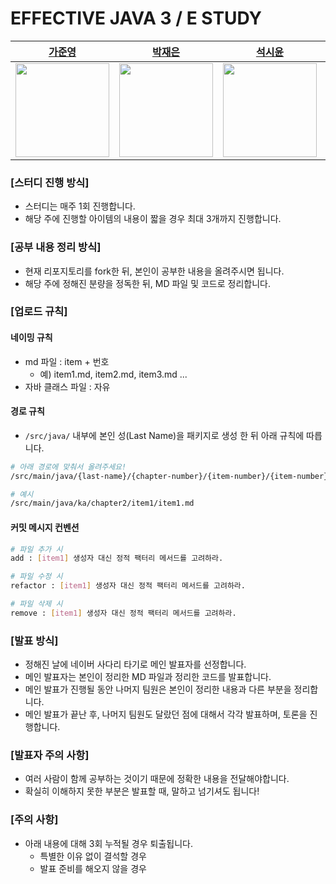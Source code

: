 # EFFECTIVE JAVA 3 / E STUDY

<center>
    <table>
        <thead>
            <tr>
                <th><a href="https://github.com/Jwhyee">가준영</a></th>
                <th><a href="https://github.com/Jwhyee">박재은</a></th>
                <th><a href="https://github.com/seanee3670">석시윤</a></th>
                <th><a href="https://github.com/jhj-sharon">전현정</a></th>
            </tr>
        </thead>
        <tbody>
            <tr>
                <td><img src="https://avatars.githubusercontent.com/u/82663161?v=4" width="150" height="150"/></td>
                <td><img src="https://avatars.githubusercontent.com/u/82663161?v=4" width="150" height="150"/></td>
                <td><img src="https://avatars.githubusercontent.com/u/73217387?v=4" width="150" height="150"/></td>
                <td><img src="https://avatars.githubusercontent.com/u/120557874?v=4" width="150" height="150"/></td>
            </tr>
        </tbody>
    </table>
</center>

### [스터디 진행 방식]

- 스터디는 매주 1회 진행합니다.
- 해당 주에 진행할 아이템의 내용이 짧을 경우 최대 3개까지 진행합니다.

### [공부 내용 정리 방식]

- 현재 리포지토리를 fork한 뒤, 본인이 공부한 내용을 올려주시면 됩니다.
- 해당 주에 정해진 분량을 정독한 뒤, MD 파일 및 코드로 정리합니다.

### [업로드 규칙]

#### 네이밍 규칙
- md 파일 : item + 번호
  - 예) item1.md, item2.md, item3.md ...
- 자바 클래스 파일 : 자유

#### 경로 규칙
  - `/src/java/` 내부에 본인 성(Last Name)을 패키지로 생성 한 뒤 아래 규칙에 따릅니다.

```bash
# 아래 경로에 맞춰서 올려주세요! 
/src/main/java/{last-name}/{chapter-number}/{item-number}/{item-number}.md

# 예시
/src/main/java/ka/chapter2/item1/item1.md
```

#### 커밋 메시지 컨벤션

```bash
# 파일 추가 시
add : [item1] 생성자 대신 정적 팩터리 메서드를 고려하라.

# 파일 수정 시
refactor : [item1] 생성자 대신 정적 팩터리 메서드를 고려하라.

# 파일 삭제 시
remove : [item1] 생성자 대신 정적 팩터리 메서드를 고려하라.
```

### [발표 방식]

- 정해진 날에 네이버 사다리 타기로 메인 발표자를 선정합니다.
- 메인 발표자는 본인이 정리한 MD 파일과 정리한 코드를 발표합니다.
- 메인 발표가 진행될 동안 나머지 팀원은 본인이 정리한 내용과 다른 부분을 정리합니다.
- 메인 발표가 끝난 후, 나머지 팀원도 달랐던 점에 대해서 각각 발표하며, 토론을 진행합니다.

### [발표자 주의 사항]

- 여러 사람이 함께 공부하는 것이기 때문에 정확한 내용을 전달해야합니다.
- 확실히 이해하지 못한 부분은 발표할 때, 말하고 넘기셔도 됩니다!

### [주의 사항]

- 아래 내용에 대해 3회 누적될 경우 퇴출됩니다.
  - 특별한 이유 없이 결석할 경우
  - 발표 준비를 해오지 않을 경우